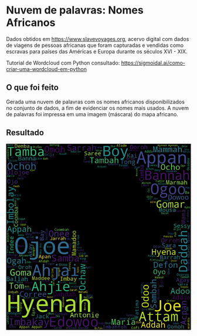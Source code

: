 # Nuvem de palavras: Nomes Africanos
Dados obtidos em https://www.slavevoyages.org, acervo digital com dados de viagens de pessoas africanas que foram capturadas e vendidas como escravas para países das Américas e Europa durante os séculos XVI - XIX. 

Tutorial de Wordcloud com Python consultado: 
    https://sigmoidal.ai/como-criar-uma-wordcloud-em-python

## O que foi feito
Gerada uma nuvem de palavras com os nomes africanos disponibilizados no conjunto de dados, a fim de evidenciar os nomes mais usados. A nuvem de palavras foi impressa em uma imagem (máscara) do mapa africano.

## Resultado
![wordcloud](https://github.com/joamilab/nomes_africanos/blob/master/wordcloud_african_names.png)
